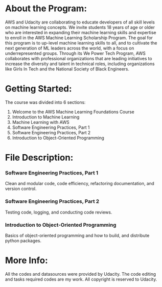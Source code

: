 # About the Program:

AWS and Udacity are collaborating to educate developers of all skill levels on machine learning concepts. We invite students 18 years of age or older who are interested in expanding their machine learning skills and expertise to enroll in the AWS Machine Learning Scholarship Program. The goal for this program is to up-level machine learning skills to all, and to cultivate the next generation of ML leaders across the world, with a focus on underrepresented groups. Through its We Power Tech Program, AWS collaborates with professional organizations that are leading initiatives to increase the diversity and talent in technical roles, including organizations like Girls In Tech and the National Society of Black Engineers.

# Getting Started:

The course was divided into 6 sections:

1. Welcome to the AWS Machine Learning Foundations Course
2. Introduction to Machine Learning
3. Machine Learning with AWS
4. Software Engineering Practices, Part 1
5. Software Engineering Practices, Part 2
6. Introduction to Object-Oriented Programming

# File Description:

### Software Engineering Practices, Part 1

Clean and modular code, code efficiency, refactoring documentation, and version control.

### Software Engineering Practices, Part 2

Testing code, logging, and conducting code reviews.

### Introduction to Object-Oriented Programming

Basics of object-oriented programming and how to build, and distribute python packages.


# More Info:

All the codes and datasources were provided by Udacity.
The code editing and tasks required codes are my work. All copyright is reserved to Udacity.